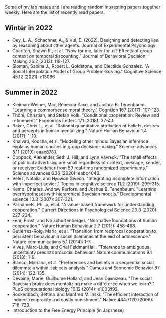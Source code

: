 Some of [my lab](http://www.tatsuyakameda.com/homeeng.html) mates and I are reading random interesting papers together weekly. Here are the list of recently read papers.

## Winter in 2022
- Oey, L. A., Schachner, A., & Vul, E. (2022). Designing and detecting lies by reasoning about other agents. Journal of Experimental Psychology
- Charlton, Shawn R., et al. "Now for me, later for us? Effects of group context on temporal discounting." Journal of Behavioral Decision Making 26.2 (2013): 118-127.
- Sloman, Sabina J., Robert L. Goldstone, and Cleotilde Gonzalez. "A Social Interpolation Model of Group Problem‐Solving." Cognitive Science 45.12 (2021): e13066.

## Summer in 2022
- Kleiman-Weiner, Max, Rebecca Saxe, and Joshua B. Tenenbaum. "Learning a commonsense moral theory." Cognition 167 (2017): 107-123.
- Thöni, Christian, and Stefan Volk. "Conditional cooperation: Review and refinement." Economics Letters 171 (2018): 37-40.
- Baker, Chris L., et al. "Rational quantitative attribution of beliefs, desires and percepts in human mentalizing." Nature Human Behaviour 1.4 (2017): 1-10.
- Khalvati, Koosha, et al. "Modeling other minds: Bayesian inference explains human choices in group decision-making." Science advances 5.11 (2019): eaax8783.
- Coppock, Alexander, Seth J. Hill, and Lynn Vavreck. "The small effects of political advertising are small regardless of context, message, sender, or receiver: Evidence from 59 real-time randomized experiments." Science advances 6.36 (2020): eabc4046.
- Vélez, Natalia, and Hyowon Gweon. "Integrating incomplete information with imperfect advice." Topics in cognitive science 11.2 (2019): 299-315.
- Kemp, Charles, Andrew Perfors, and Joshua B. Tenenbaum. "Learning overhypotheses with hierarchical Bayesian models." Developmental science 10.3 (2007): 307-321.
- Pärnamets, Philip, et al. "A value-based framework for understanding cooperation." Current Directions in Psychological Science 29.3 (2020): 227-234.
- Fehr, Ernst, and Ivo Schurtenberger. "Normative foundations of human cooperation." Nature Human Behaviour 2.7 (2018): 458-468.
- Gutiérrez-Roig, Mario, et al. "Transition from reciprocal cooperation to persistent behaviour in social dilemmas at the end of adolescence." Nature communications 5.1 (2014): 1-7.
- Vives, Marc-Lluís, and Oriel FeldmanHall. "Tolerance to ambiguous uncertainty predicts prosocial behavior." Nature communications 9.1 (2018): 1-9.
- Blanco, Mariana, et al. "Preferences and beliefs in a sequential social dilemma: a within-subjects analysis." Games and Economic Behavior 87 (2014): 122-135.
- Devaine, Marie, Guillaume Hollard, and Jean Daunizeau. "The social Bayesian brain: does mentalizing make a difference when we learn?." PLoS computational biology 10.12 (2014): e1003992.
- Rockenbach, Bettina, and Manfred Milinski. "The efficient interaction of indirect reciprocity and costly punishment." Nature 444.7120 (2006): 718-723.
- Introduction to the Free Energy Principle (in Japanese)
